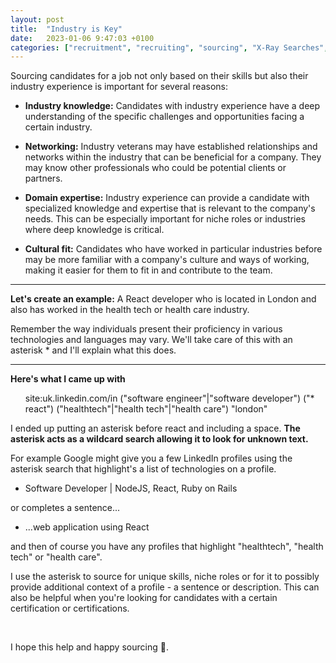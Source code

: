 ```yaml
---
layout: post
title:  "Industry is Key"
date:   2023-01-06 9:47:03 +0100
categories: ["recruitment", "recruiting", "sourcing", "X-Ray Searches", "London"]
---
```


<p>Sourcing candidates for a job not only based on their skills but also their industry experience is important for several reasons:</p>

- <strong>Industry knowledge:</strong> Candidates with industry experience have a deep understanding of the specific challenges and opportunities facing a certain industry.

- <strong>Networking:</strong> Industry veterans may have established relationships and networks within the industry that can be beneficial for a company. They may know other professionals who could be potential clients or partners.

- <strong>Domain expertise:</strong> Industry experience can provide a candidate with specialized knowledge and expertise that is relevant to the company's needs. This can be especially important for niche roles or industries where deep knowledge is critical.

- <strong>Cultural fit:</strong> Candidates who have worked in particular industries before may be more familiar with a company's culture and ways of working, making it easier for them to fit in and contribute to the team.

<hr>

<strong>Let's create an example:</strong> A React developer who is located in London and also has worked in the health tech or health care industry.

Remember  the way individuals present their proficiency in various technologies and languages may vary. We'll take care of this with an asterisk * and I'll explain what this does.

<hr>

**Here's what I came up with**

<ul>site:uk.linkedin.com/in ("software engineer"|"software developer") ("* react")  ("healthtech"|"health tech"|"health care") "london"</ul>


I ended up putting an asterisk before react and including a space. <strong>The asterisk acts as a wildcard search allowing it to look for unknown text.</strong>

For example Google might give you a few LinkedIn profiles using the asterisk search that highlight's a list of technologies on a profile.

- Software Developer | NodeJS, React, Ruby on Rails

or completes a sentence...

- ...web application using React

and then of course you have any profiles that highlight "healthtech", "health tech" or "health care".

I use the asterisk to source for unique skills, niche roles or for it to possibly provide additional context of a profile - a sentence or description. This can also be helpful when you're looking for candidates with a certain certification or certifications.

<br>

I hope this help and happy sourcing 🎉.

<br>

